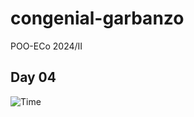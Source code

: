 # congenial-garbanzo
POO-ECo 2024/II

## Day 04 ##

![Time](http://www.plantuml.com/plantuml/proxy?cache=no&src=https://github.com/masmangan/congenial-garbanzo/blob/main/day04/ccc_time.h.puml )


